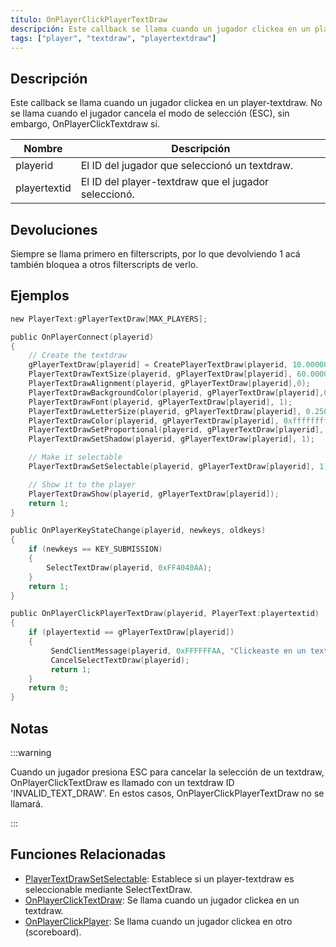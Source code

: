 ```yaml
---
título: OnPlayerClickPlayerTextDraw
descripción: Este callback se llama cuando un jugador clickea en un player-textdraw.
tags: ["player", "textdraw", "playertextdraw"]
---
```


<VersionWarn name='callback' version='SA-MP 0.3e' />

## Descripción

Este callback se llama cuando un jugador clickea en un player-textdraw. No se llama cuando el jugador cancela el modo de selección (ESC), sin embargo, OnPlayerClickTextdraw sí. 

| Nombre       | Descripción                                             |
| ------------ | ------------------------------------------------------- |
| playerid     | El ID del jugador que seleccionó un textdraw.           |
| playertextid | El ID del player-textdraw que el jugador seleccionó.    |

## Devoluciones

Siempre se llama primero en filterscripts, por lo que devolviendo 1 acá también bloquea a otros filterscripts de verlo.

## Ejemplos

```c
new PlayerText:gPlayerTextDraw[MAX_PLAYERS];

public OnPlayerConnect(playerid)
{
    // Create the textdraw
    gPlayerTextDraw[playerid] = CreatePlayerTextDraw(playerid, 10.000000, 141.000000, "MyTextDraw");
    PlayerTextDrawTextSize(playerid, gPlayerTextDraw[playerid], 60.000000, 20.000000);
    PlayerTextDrawAlignment(playerid, gPlayerTextDraw[playerid],0);
    PlayerTextDrawBackgroundColor(playerid, gPlayerTextDraw[playerid],0x000000ff);
    PlayerTextDrawFont(playerid, gPlayerTextDraw[playerid], 1);
    PlayerTextDrawLetterSize(playerid, gPlayerTextDraw[playerid], 0.250000, 1.000000);
    PlayerTextDrawColor(playerid, gPlayerTextDraw[playerid], 0xffffffff);
    PlayerTextDrawSetProportional(playerid, gPlayerTextDraw[playerid], 1);
    PlayerTextDrawSetShadow(playerid, gPlayerTextDraw[playerid], 1);

    // Make it selectable
    PlayerTextDrawSetSelectable(playerid, gPlayerTextDraw[playerid], 1);

    // Show it to the player
    PlayerTextDrawShow(playerid, gPlayerTextDraw[playerid]);
    return 1;
}

public OnPlayerKeyStateChange(playerid, newkeys, oldkeys)
{
    if (newkeys == KEY_SUBMISSION)
    {
        SelectTextDraw(playerid, 0xFF4040AA);
    }
    return 1;
}

public OnPlayerClickPlayerTextDraw(playerid, PlayerText:playertextid)
{
    if (playertextid == gPlayerTextDraw[playerid])
    {
         SendClientMessage(playerid, 0xFFFFFFAA, "Clickeaste en un textdraw.");
         CancelSelectTextDraw(playerid);
         return 1;
    }
    return 0;
}
```

## Notas

:::warning

Cuando un jugador presiona ESC para cancelar la selección de un textdraw, OnPlayerClickTextDraw es llamado con un textdraw ID 'INVALID_TEXT_DRAW'. En estos casos, OnPlayerClickPlayerTextDraw no se llamará.

:::

## Funciones Relacionadas

- [PlayerTextDrawSetSelectable](../functions/PlayerTextDrawSetSelectable): Establece si un player-textdraw es seleccionable mediante SelectTextDraw.
- [OnPlayerClickTextDraw](OnPlayerClickTextDraw): Se llama cuando un jugador clickea en un textdraw.
- [OnPlayerClickPlayer](OnPlayerClickPlayer): Se llama cuando un jugador clickea en otro (scoreboard).

